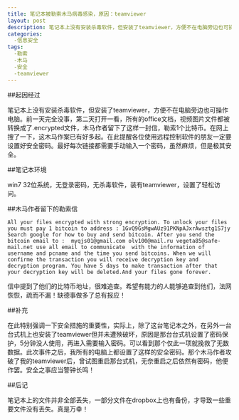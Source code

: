 ```yaml
---
title: 笔记本被勒索木马病毒感染，原因：teamviewer
layout: post
description: 笔记本上没有安装杀毒软件，但安装了teamviewer，方便不在电脑旁边也可操作电脑。前一天完全没事，第二天打开一看，所有的office文档，视频图片文件都被转换成了.encrypted文件，木马作者留下了这样一封信，勒索1个比特币。在网上搜了一下，这木马作案已有好多起。在此提醒各位使用远程控制软件的朋友一定要设置好安全密码。最好每次链接都需要手动输入一个密码，虽然麻烦，但是极其安全。
categories:
  -信息安全
tags: 
  -勒索
  -木马
  -安全
  -teamviewer
---
```


##起因经过

笔记本上没有安装杀毒软件，但安装了teamviewer，方便不在电脑旁边也可操作电脑。前一天完全没事，第二天打开一看，所有的office文档，视频图片文件都被转换成了.encrypted文件，木马作者留下了这样一封信，勒索1个比特币。在网上搜了一下，这木马作案已有好多起。在此提醒各位使用远程控制软件的朋友一定要设置好安全密码。最好每次链接都需要手动输入一个密码，虽然麻烦，但是极其安全。

##笔记本环境

win7 32位系统，无登录密码，无杀毒软件，装有teamviewer，设置了轻松访问。

##木马作者留下的勒索信

``
All your files encrypted with strong encryption.
To unlock your files you must pay 1 bitcoin to address :
1GvQ9GsMgwAUz91PKNpAJxrAwsztg1S7jy
Search google for how to buy and send bitcoin.
After you send the bitcoin email to : 
myqjs01@gmail.com
olv100@mail.ru
vegeta85@safe-mail.net
use all email to communicate 
with the information of username and pcname and the time you send bitcoins.
When we will confirme the transaction you will receive decryption key and decryption program.
You have 5 days to make transaction after that your decryption key will be deleted.And your files gone forever.
``

信中提到了他们的比特币地址，很难追查。希望有能力的人能够追查到他们，法网恢恢，疏而不漏！缺德事做多了总有报应！

##补充

在此特别强调一下安全措施的重要性，实际上，除了这台笔记本之外，在另外一台台式机上也安装了teamviewer但并未遭殃破坏，原因是那台台式机设置了密码保护，5分钟没人使用，再进入需要输入密码。可以看到那个仅此一项就挽救了无数数据。此次事件之后，我所有的电脑上都设置了这样的安全密码。那个木马作者攻破了我的teamviewer后，曾试图重启那台式机，无奈重启之后依然有密码，他便作罢。安全之事应当警钟长鸣！

##后记

笔记本上的文件并非全部丢失，一部分文件在dropbox上也有备份，才导致一些重要文件没有丢失。真是万幸！